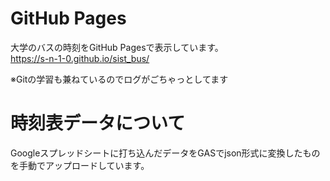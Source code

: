 # GitHub Pages
大学のバスの時刻をGitHub Pagesで表示しています。<br>
https://s-n-1-0.github.io/sist_bus/

※Gitの学習も兼ねているのでログがごちゃっとしてます

# 時刻表データについて
Googleスプレッドシートに打ち込んだデータをGASでjson形式に変換したものを手動でアップロードしています。
